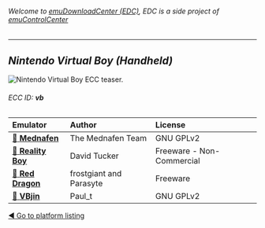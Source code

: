###### Welcome to [emuDownloadCenter (EDC)](https://github.com/PhoenixInteractiveNL/emuDownloadCenter/wiki/), EDC is a side project of [emuControlCenter](https://github.com/PhoenixInteractiveNL/emuControlCenter/wiki/)
***
## _Nintendo Virtual Boy (Handheld)_
![](https://raw.githubusercontent.com/wiki/PhoenixInteractiveNL/emuDownloadCenter/images_platform/ecc_vb_teaser.png "Nintendo Virtual Boy ECC teaser.")
###### ECC ID: **vb**

| Emulator   | Author      | License     |
|:-----------|:------------|:------------|
| [:file_folder: **Mednafen**](https://github.com/PhoenixInteractiveNL/emuDownloadCenter/wiki/Emulator-mednafen#menu) | The Mednafen Team | GNU GPLv2 |
| [:file_folder: **Reality Boy**](https://github.com/PhoenixInteractiveNL/emuDownloadCenter/wiki/Emulator-realityboy#menu) | David Tucker | Freeware - Non-Commercial |
| [:file_folder: **Red Dragon**](https://github.com/PhoenixInteractiveNL/emuDownloadCenter/wiki/Emulator-reddragon#menu) | frostgiant and Parasyte | Freeware |
| [:file_folder: **VBjin**](https://github.com/PhoenixInteractiveNL/emuDownloadCenter/wiki/Emulator-vbjin#menu) | Paul_t | GNU GPLv2 |

[:arrow_backward: Go to platform listing](https://github.com/PhoenixInteractiveNL/emuDownloadCenter/wiki/EDC-Platform-List)
